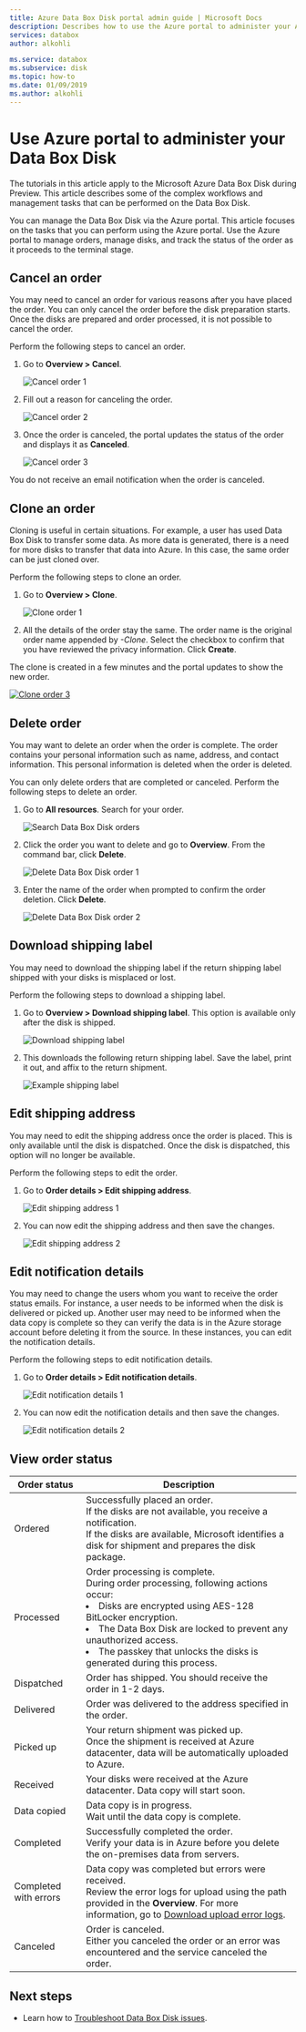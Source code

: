 ```yaml
---
title: Azure Data Box Disk portal admin guide | Microsoft Docs 
description: Describes how to use the Azure portal to administer your Azure Data Box.
services: databox
author: alkohli

ms.service: databox
ms.subservice: disk
ms.topic: how-to
ms.date: 01/09/2019
ms.author: alkohli
---
```

# Use Azure portal to administer your Data Box Disk

The tutorials in this article apply to the Microsoft Azure Data Box Disk during Preview. This article describes some of the complex workflows and management tasks that can be performed on the Data Box Disk. 

You can manage the Data Box Disk via the Azure portal. This article focuses on the tasks that you can perform using the Azure portal. Use the Azure portal to manage orders, manage disks, and track the status of the order as it proceeds to the terminal stage.

## Cancel an order

You may need to cancel an order for various reasons after you have placed the order. You can only cancel the order before the disk preparation starts. Once the disks are prepared and order processed, it is not possible to cancel the order. 

Perform the following steps to cancel an order.

1.	Go to **Overview > Cancel**. 

    ![Cancel order 1](media/data-box-portal-ui-admin/cancel-order1.png)

2.	Fill out a reason for canceling the order.  

    ![Cancel order 2](media/data-box-portal-ui-admin/cancel-order2.png)

3.	Once the order is canceled, the portal updates the status of the order and displays it as **Canceled**.

    ![Cancel order 3](media/data-box-portal-ui-admin/cancel-order3.png)

You do not receive an email notification when the order is canceled.

## Clone an order

Cloning is useful in certain situations. For example, a user has used Data Box Disk to transfer some data. As more data is generated, there is a need for more disks to transfer that data into Azure. In this case, the same order can be just cloned over.

Perform the following steps to clone an order.

1.	Go to **Overview > Clone**. 

    ![Clone order 1](media/data-box-portal-ui-admin/clone-order1.png)

2.	All the details of the order stay the same. The order name is the original order name appended by *-Clone*. Select the checkbox to confirm that you have reviewed the privacy information. Click **Create**.    

The clone is created in a few minutes and the portal updates to show the new order.

[![Clone order 3](media/data-box-portal-ui-admin/clone-order3.png)](media/data-box-portal-ui-admin/clone-order3.png#lightbox) 

## Delete order

You may want to delete an order when the order is complete. The order contains your personal information such as name, address, and contact information. This personal information is deleted when the order is deleted.

You can only delete orders that are completed or canceled. Perform the following steps to delete an order.

1. Go to **All resources**. Search for your order.

    ![Search Data Box Disk orders](media/data-box-portal-ui-admin/search-data-box-disk-orders.png)

2. Click the order you want to delete and go to **Overview**. From the command bar, click **Delete**.

    ![Delete Data Box Disk order 1](media/data-box-portal-ui-admin/delete-order1.png)

3. Enter the name of the order when prompted to confirm the order deletion. Click **Delete**.

     ![Delete Data Box Disk order 2](media/data-box-portal-ui-admin/delete-order2.png)


## Download shipping label

You may need to download the shipping label if the return shipping label shipped with your disks is misplaced or lost. 

Perform the following steps to download a shipping label.
1.	Go to **Overview > Download shipping label**. This option is available only after the disk is shipped. 

    ![Download shipping label](media/data-box-portal-ui-admin/download-shipping-label.png)

2.	This downloads the following return shipping label. Save the label, print it out, and affix to the return shipment.

    ![Example shipping label](media/data-box-portal-ui-admin/example-shipping-label.png)

## Edit shipping address

You may need to edit the shipping address once the order is placed. This is only available until the disk is dispatched. Once the disk is dispatched, this option will no longer be available.

Perform the following steps to edit the order.

1. Go to **Order details > Edit shipping address**.

    ![Edit shipping address 1](media/data-box-portal-ui-admin/edit-shipping-address1.png)

2. You can now edit the shipping address and then save the changes.

    ![Edit shipping address 2](media/data-box-portal-ui-admin/edit-shipping-address2.png)

## Edit notification details

You may need to change the users whom you want to receive the order status emails. For instance, a user needs to be informed when the disk is delivered or picked up. Another user may need to be informed when the data copy is complete so they can verify the data is in the Azure storage account before deleting it from the source. In these instances, you can edit the notification details.

Perform the following steps to edit notification details.

1. Go to **Order details > Edit notification details**.

    ![Edit notification details 1](media/data-box-portal-ui-admin/edit-notification-details1.png)

2. You can now edit the notification details and then save the changes.
 
    ![Edit notification details 2](media/data-box-portal-ui-admin/edit-notification-details2.png)

## View order status

|Order status |Description |
|---------|---------|
|Ordered     | Successfully placed an order. <br> If the disks are not available, you receive a notification. <br>If the disks are available, Microsoft identifies a disk for shipment and prepares the disk package.        |
|Processed     | Order processing is complete. <br> During order processing, following actions occur:<li>Disks are encrypted using AES-128 BitLocker encryption. </li> <li>The Data Box Disk are locked to prevent any unauthorized access.</li><li>The passkey that unlocks the disks is generated during this process.</li>        |
|Dispatched     | Order has shipped. You should receive the order in 1-2 days.        |
|Delivered     | Order was delivered to the address specified in the order.        |
|Picked up     |Your return shipment was picked up. <br> Once the shipment is received at Azure datacenter, data will be automatically uploaded to Azure.         |
|Received     | Your disks were received at the Azure datacenter. Data copy will start soon.        |
|Data copied     |Data copy is in progress.<br> Wait until the data copy is complete.         |
|Completed       |Successfully completed the order.<br> Verify your data is in Azure before you delete the on-premises data from servers.         |
|Completed with errors| Data copy was completed but errors were received. <br> Review the error logs for upload using the path provided in the **Overview**. For more information, go to [Download upload error logs](data-box-disk-troubleshoot-upload.md#download-logs).   |
|Canceled            |Order is canceled. <br> Either you canceled the order or an error was encountered and the service canceled the order.     |



## Next steps

- Learn how to [Troubleshoot Data Box Disk issues](data-box-disk-troubleshoot.md).
